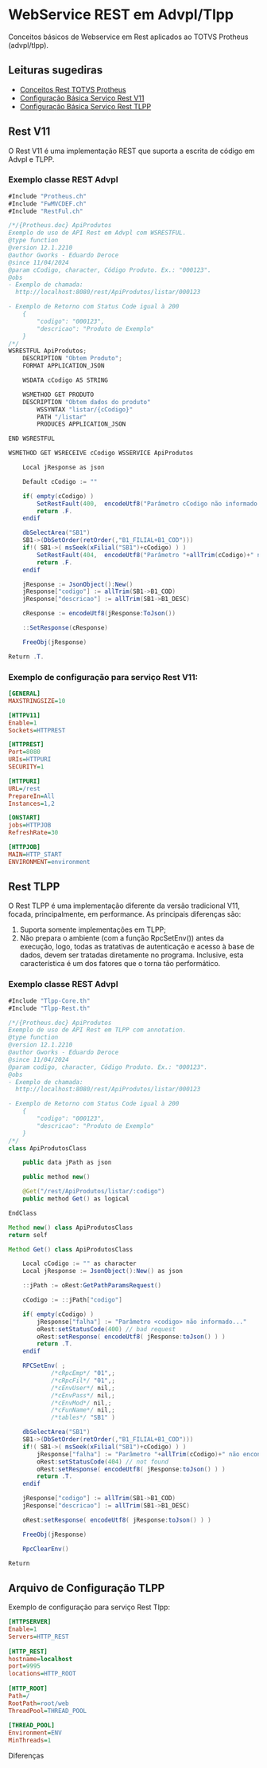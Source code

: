 # WebService REST em Advpl/Tlpp
Conceitos básicos de Webservice em Rest aplicados ao TOTVS Protheus (advpl/tlpp).

## Leituras sugediras
* [Conceitos Rest TOTVS Protheus](https://www.gworks.com.br/post/totvs-rest)
* [Configuração Básica Serviço Rest V11](https://centraldeatendimento.totvs.com/hc/pt-br/articles/360045401793-Cross-Segmento-TOTVS-Backoffice-Linha-Protheus-ADVPL-Configura%C3%A7%C3%A3o-b%C3%A1sica-REST-do-protheus)
* [Configuração Básica Serviço Rest TLPP](https://tdn.totvs.com/display/tec/Via+INI)

## Rest V11
O Rest V11 é uma implementação REST que suporta a escrita de código em Advpl e TLPP.

### Exemplo classe REST Advpl
```java
#Include "Protheus.ch"
#Include "FwMVCDEF.ch"
#Include "RestFul.ch"

/*/{Protheus.doc} ApiProdutos
Exemplo de uso de API Rest em Advpl com WSRESTFUL.
@type function
@version 12.1.2210
@author Gworks - Eduardo Deroce
@since 11/04/2024
@param cCodigo, character, Código Produto. Ex.: "000123".
@obs
- Exemplo de chamada:
  http://localhost:8080/rest/ApiProdutos/listar/000123

- Exemplo de Retorno com Status Code igual à 200
    {
        "codigo": "000123",
        "descricao": "Produto de Exemplo"
    }
/*/
WSRESTFUL ApiProdutos;
    DESCRIPTION "Obtem Produto";
    FORMAT APPLICATION_JSON

    WSDATA cCodigo AS STRING

    WSMETHOD GET PRODUTO
    DESCRIPTION "Obtem dados do produto"
        WSSYNTAX "listar/{cCodigo}"
        PATH "/listar"
        PRODUCES APPLICATION_JSON

END WSRESTFUL

WSMETHOD GET WSRECEIVE cCodigo WSSERVICE ApiProdutos

    Local jResponse as json

    Default cCodigo := ""

    if( empty(cCodigo) )
        SetRestFault(400,  encodeUtf8("Parâmetro cCodigo não informado..."))
        return .F.
    endif

    dbSelectArea("SB1")
    SB1->(DbSetOrder(retOrder(,"B1_FILIAL+B1_COD")))
    if!( SB1->( msSeek(xFilial("SB1")+cCodigo) ) )
        SetRestFault(404,  encodeUtf8("Parâmetro "+allTrim(cCodigo)+" não encontrado..."))
        return .F.
    endif

    jResponse := JsonObject():New()
    jResponse["codigo"] := allTrim(SB1->B1_COD)
    jResponse["descricao"] := allTrim(SB1->B1_DESC)

    cResponse := encodeUtf8(jResponse:ToJson())

    ::SetResponse(cResponse)

    FreeObj(jResponse)

Return .T.
```

### Exemplo de configuração para serviço Rest V11:
```ini
[GENERAL]
MAXSTRINGSIZE=10

[HTTPV11]
Enable=1
Sockets=HTTPREST

[HTTPREST]
Port=8080
URIs=HTTPURI
SECURITY=1

[HTTPURI]
URL=/rest
PrepareIn=All
Instances=1,2

[ONSTART]
jobs=HTTPJOB
RefreshRate=30

[HTTPJOB]
MAIN=HTTP_START
ENVIRONMENT=environment
```

## Rest TLPP
O Rest TLPP é uma implementação diferente da versão tradicional V11, focada, principalmente, em performance. As principais diferenças são:
1. Suporta somente implementações em TLPP;
2. Não prepara o ambiente (com a função RpcSetEnv()) antes da execução, logo, todas as tratativas de autenticação e acesso à base de dados, devem ser tratadas diretamente no programa. Inclusive, esta característica é um dos fatores que o torna tão performático.

### Exemplo classe REST Advpl
```java
#Include "Tlpp-Core.th"
#Include "Tlpp-Rest.th"

/*/{Protheus.doc} ApiProdutos
Exemplo de uso de API Rest em TLPP com annotation.
@type function
@version 12.1.2210
@author Gworks - Eduardo Deroce
@since 11/04/2024
@param codigo, character, Código Produto. Ex.: "000123".
@obs
- Exemplo de chamada:
  http://localhost:8080/rest/ApiProdutos/listar/000123

- Exemplo de Retorno com Status Code igual à 200
    {
        "codigo": "000123",
        "descricao": "Produto de Exemplo"
    }
/*/
class ApiProdutosClass

    public data jPath as json

    public method new()

    @Get("/rest/ApiProdutos/listar/:codigo")
    public method Get() as logical

EndClass

Method new() class ApiProdutosClass
return self

Method Get() class ApiProdutosClass

    Local cCodigo := "" as character
    Local jResponse := JsonObject():New() as json

    ::jPath := oRest:GetPathParamsRequest()

    cCodigo := ::jPath["codigo"]

    if( empty(cCodigo) )
        jResponse["falha"] := "Parâmetro <codigo> não informado..."
        oRest:setStatusCode(400) // bad request
        oRest:setResponse( encodeUtf8( jResponse:toJson() ) )
        return .T.
    endif

    RPCSetEnv( ;
            /*cRpcEmp*/ "01",;
            /*cRpcFil*/ "01",;
            /*cEnvUser*/ nil,;
            /*cEnvPass*/ nil,;
            /*cEnvMod*/ nil,;
            /*cFunName*/ nil,;
            /*tables*/ "SB1" )

    dbSelectArea("SB1")
    SB1->(DbSetOrder(retOrder(,"B1_FILIAL+B1_COD")))
    if!( SB1->( msSeek(xFilial("SB1")+cCodigo) ) )
        jResponse["falha"] := "Parâmetro "+allTrim(cCodigo)+" não encontrado..."
        oRest:setStatusCode(404) // not found
        oRest:setResponse( encodeUtf8( jResponse:toJson() ) )
        return .T.
    endif

    jResponse["codigo"] := allTrim(SB1->B1_COD)
    jResponse["descricao"] := allTrim(SB1->B1_DESC)

    oRest:setResponse( encodeUtf8( jResponse:toJson() ) )

    FreeObj(jResponse)

    RpcClearEnv()

Return
```

## Arquivo de Configuração TLPP
Exemplo de configuração para serviço Rest Tlpp:

```ini
[HTTPSERVER]
Enable=1
Servers=HTTP_REST
​
[HTTP_REST]
hostname=localhost
port=9995
locations=HTTP_ROOT
​
[HTTP_ROOT]
Path=/
RootPath=root/web
ThreadPool=THREAD_POOL
​
[THREAD_POOL]
Environment=ENV
MinThreads=1
```

Diferenças